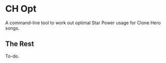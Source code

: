 # CH Opt

A command-line tool to work out optimal Star Power usage for Clone Hero songs.

## The Rest

To-do.
